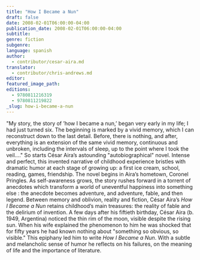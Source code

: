 ```yaml
---
title: "How I Became a Nun"
draft: false
date: 2008-02-01T06:00:00-04:00
publication_date: 2008-02-01T06:00:00-04:00
subtitle:
genre: fiction
subgenre:
language: spanish
author:
  - contributor/cesar-aira.md
translator:
  - contributor/chris-andrews.md
editor:
featured_image_path:
editions:
  - 9780811216319
  - 9780811219822
_slug: how-i-became-a-nun
---
```


"My story, the story of ’how I became a nun,’ began very early in my life; I had just turned six. The beginning is marked by a vivid memory, which I can reconstruct down to the last detail. Before, there is nothing, and after, everything is an extension of the same vivid memory, continuous and unbroken, including the intervals of sleep, up to the point where I took the veil...." So starts César Aira’s astounding "autobiographical" novel. Intense and perfect, this invented narrative of childhood experience bristles with dramatic humor at each stage of growing up: a first ice cream, school, reading, games, friendship. The novel begins in Aira’s hometown, Coronel Pringles. As self-awareness grows, the story rushes forward in a torrent of anecdotes which transform a world of uneventful happiness into something else : the anecdote becomes adventure, and adventure, fable, and then legend. Between memory and oblivion, reality and fiction, César Aira’s _How I Became a Nun_ retains childhood’s main treasures: the reality of fable and the delirium of invention. A few days after his fiftieth birthday, César Aira (b. 1949, Argentina) noticed the thin rim of the moon, visible despite the rising sun. When his wife explained the phenomenon to him he was shocked that for fifty years he had known nothing about "something so obvious, so visible." This epiphany led him to write _How I Became a Nun_. With a subtle and melancholic sense of humor he reflects on his failures, on the meaning of life and the importance of literature.

